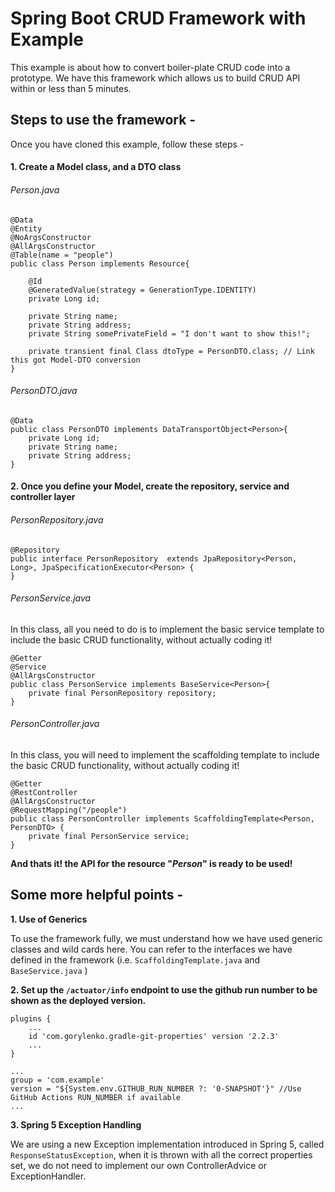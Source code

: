 # Spring Boot CRUD Framework with Example
This example is about how to convert boiler-plate CRUD code into a prototype. 
We have this framework which allows us to build CRUD API within or less than 5 minutes.

## Steps to use the framework - 

Once you have cloned this example, follow these steps - 

#### 1. Create a Model class, and a DTO class

  ###### Person.java 
    
    @Data
    @Entity
    @NoArgsConstructor
    @AllArgsConstructor
    @Table(name = "people")
    public class Person implements Resource{
    
        @Id
        @GeneratedValue(strategy = GenerationType.IDENTITY)
        private Long id;
    
        private String name;
        private String address;
        private String somePrivateField = "I don't want to show this!";
    
        private transient final Class dtoType = PersonDTO.class; // Link this got Model-DTO conversion
    }
  ###### PersonDTO.java
    
    @Data
    public class PersonDTO implements DataTransportObject<Person>{
        private Long id;
        private String name;
        private String address;
    }

#### 2. Once you define your Model, create the repository, service and controller layer

  ###### PersonRepository.java
    
    @Repository
    public interface PersonRepository  extends JpaRepository<Person, Long>, JpaSpecificationExecutor<Person> {
    }

  ######  PersonService.java
  In this class, all you need to do is to implement the basic service template to include the basic CRUD functionality, without actually coding it!
  
    @Getter
    @Service
    @AllArgsConstructor
    public class PersonService implements BaseService<Person>{
        private final PersonRepository repository;
    }

  ###### PersonController.java
  In this class, you will need to implement the scaffolding template to include the basic CRUD functionality, without actually coding it!
  
    @Getter
    @RestController
    @AllArgsConstructor
    @RequestMapping("/people")
    public class PersonController implements ScaffoldingTemplate<Person, PersonDTO> {
        private final PersonService service;
    }

**And thats it! the API for the resource "_**Person**_" is ready to be used!**

## Some more helpful points -  

**1. Use of Generics**
    
  To use the framework fully, we must understand how we have used generic classes and wild cards here. You can refer to the interfaces we have defined in the framework (i.e. `ScaffoldingTemplate.java` and `BaseService.java` )  

**2. Set up the `/actuator/info` endpoint to use the github run number to be shown as the deployed version.**

    plugins {
        ...
        id 'com.gorylenko.gradle-git-properties' version '2.2.3'
        ...
    }

    ...
    group = 'com.example'
    version = "${System.env.GITHUB_RUN_NUMBER ?: '0-SNAPSHOT'}" //Use GitHub Actions RUN_NUMBER if available
    ...
    
**3. Spring 5 Exception Handling**  
  
  We are using a new Exception implementation introduced in Spring 5, called `ResponseStatusException`, when it is thrown with all the correct properties set, we do not need to implement our own ControllerAdvice or ExceptionHandler.